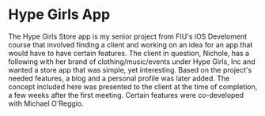 # Hype Girls App

The Hype Girls Store app is my senior project from FIU's iOS Develoment course that involved finding a client and working on an idea for an app that would have to have certain features. The client in question, Nichole, has a following with her brand of clothing/music/events under Hype Girls, Inc and wanted a store app that was simple, yet interesting. Based on the project's needed features, a blog and a personal profile was later added. The concept included here was presented to the client at the time of completion, a few weeks after the first meeting. Certain features were co-developed with Michael O'Reggio.
